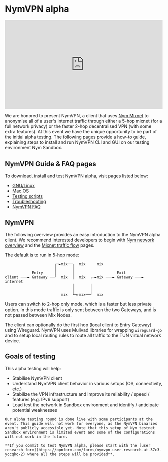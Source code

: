 # NymVPN alpha

<div style="padding:56.25% 0 0 0;position:relative;"><iframe src="https://player.vimeo.com/video/897010658?h=1f55870fe6&amp;badge=0&amp;autopause=0&amp;player_id=0&amp;app_id=58479" frameborder="0" allow="autoplay; fullscreen; picture-in-picture" style="position:absolute;top:0;left:0;width:100%;height:100%;" title="NYMVPN alpha demo 37C3"></iframe></div><script src="https://player.vimeo.com/api/player.js"></script>

We are honored to present NymVPN, a client that uses [Nym Mixnet](https://nymtech.net) to anonymise all of a user's internet traffic through either a 5-hop mixnet (for a full network privacy) or the faster 2-hop decentralised VPN (with some extra features). At this event we have the unique opportunity to be part of the initial alpha testing. The following pages provide a how-to guide, explaining steps to install and run NymVPN CLI and GUI on our testing environment Nym Sandbox.

## NymVPN Guide & FAQ pages

To download, install and test NymVPN alpha, visit pages listed below:

* [GNU/Linux](nym-vpn-linux.md)
* [Mac OS](nym-vpn-mac.md)
* [Testing scripts](nym-vpn-testing.md)
* [Troubleshooting](nym-vpn-troubleshooting.md)
* [NymVPN FAQ](nym-vpn-faq.md)

## NymVPN

The following overview provides an easy introduction to the NymVPN alpha client. We recommend interested developers to begin with [Nym network overview](https://nymtech.net/docs/architecture/network-overview.html) and the [Mixnet traffic flow](https://nymtech.net/docs/architecture/traffic-flow.html) pages.

The default is to run in 5-hop mode:

```
                      ┌─►mix──┐  mix     mix
                      │       │
            Entry     │       │                   Exit
client ───► Gateway ──┘  mix  │  mix  ┌─►mix ───► Gateway ───► internet
                              │       │
                              │       │
                         mix  └─►mix──┘  mix
```

Users can switch to 2-hop only mode, which is a faster but less private option. In this mode traffic is only sent between the two Gateways, and is not passed between Mix Nodes.

The client can optionally do the first hop (local client to Entry Gateway) using Wireguard. NymVPN uses Mullvad libraries for wrapping `wireguard-go` and to setup local routing rules to route all traffic to the TUN virtual network device.

## Goals of testing

This alpha testing will help:

* Stabilise NymVPN client
* Understand NymVPN client behavior in various setups (OS, connectivity, etc.)
* Stabilize the VPN infrastructure and improve its reliability / speed / features (e.g. IPv6 support)
* Load test the network in Sandbox environment and identify / anticipate potential weaknesses


```admonish info
Our alpha testing round is done live with some participants at the event. This guide will not work for everyone, as the NymVPN binaries aren't publicly accessible yet. Note that this setup of Nym testnet Sandbox environment is limited event and some of the configurations will not work in the future.

**If you commit to test NymVPN alpha, please start with the [user research form](https://opnform.com/forms/nymvpn-user-research-at-37c3-yccqko-2) where all the steps will be provided**.
```
